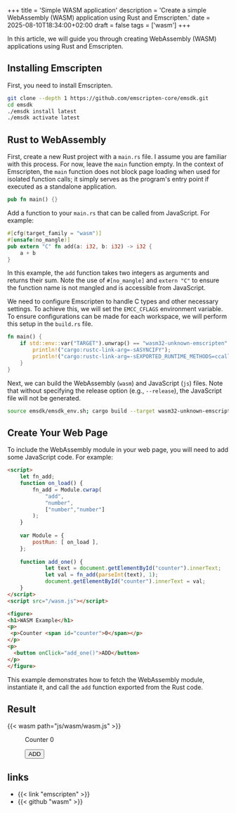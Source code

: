 +++
title = 'Simple WASM application'
description = 'Create a simple WebAssembly (WASM) application using Rust and Emscripten.'
date = 2025-08-10T18:34:00+02:00
draft = false
tags = ['wasm']
+++

In this article, we will guide you through creating WebAssembly (WASM)
applications using Rust and Emscripten.

## Installing Emscripten

First, you need to install Emscripten.
 
```bash 
git clone --depth 1 https://github.com/emscripten-core/emsdk.git 
cd emsdk
./emsdk install latest 
./emsdk activate latest 
```

## Rust to WebAssembly

First, create a new Rust project with a `main.rs` file. I assume you are
familiar with this process. For now, leave the `main` function empty. In the
context of Emscripten, the `main` function does not block page loading when
used for isolated function calls; it simply serves as the program's entry point
if executed as a standalone application.

```rust
pub fn main() {} 
```

Add a function to your `main.rs` that can be called from JavaScript. For
example:

```rust
#[cfg(target_family = "wasm")] 
#[unsafe(no_mangle)]
pub extern "C" fn add(a: i32, b: i32) -> i32 { 
    a + b 
} 
```

In this example, the `add` function takes two integers as arguments and returns
their sum. Note the use of `#[no_mangle]` and `extern "C"` to ensure the
function name is not mangled and is accessible from JavaScript.

We need to configure Emscripten to handle C types and other necessary settings.
To achieve this, we will set the `EMCC_CFLAGS` environment variable. To ensure
configurations can be made for each workspace, we will perform this setup in
the `build.rs` file.

```rust
fn main() { 
    if std::env::var("TARGET").unwrap() == "wasm32-unknown-emscripten" { 
        println!("cargo:rustc-link-arg=-sASYNCIFY"); 
        println!("cargo:rustc-link-arg=-sEXPORTED_RUNTIME_METHODS=ccall,cwrap"); 
    } 
} 
```

Next, we can build the WebAssembly (`wasm`) and JavaScript (`js`) files. Note
that without specifying the release option (e.g., `--release`), the JavaScript
file will not be generated.

```bash
source emsdk/emsdk_env.sh; cargo build --target wasm32-unknown-emscripten --release 
```

## Create Your Web Page

To include the WebAssembly module in your web page, you will need to add some
JavaScript code. For example:

```html
<script> 
    let fn_add;  
    function on_load() { 
        fn_add = Module.cwrap( 
            "add", 
            "number",
            ["number","number"] 
        ); 
    } 
 
    var Module = { 
        postRun: [ on_load ], 
    }; 
 
    function add_one() { 
            let text = document.getElementById("counter").innerText; 
            let val = fn_add(parseInt(text), 1);
            document.getElementById("counter").innerText = val; 
    } 
</script> 
<script src="/wasm.js"></script> 

<figure> 
<h1>WASM Example</h1> 
<p> 
 <p>Counter <span id="counter">0</span></p> 
</p> 
<p> 
  <button onClick="add_one()">ADD</button> 
</p> 
</figure> 
```

This example demonstrates how to fetch the WebAssembly module, instantiate it,
and call the `add` function exported from the Rust code.

## Result

<script> 
    let fn_add;  
    function on_load() { 
        fn_add = Module.cwrap( 
            "add", 
            "number",
            ["number","number"] 
        ); 
    } 
 
    var Module = { 
        postRun: [ on_load ], 
    }; 
 
    function add_one() { 
            let text = document.getElementById("counter").innerText; 
            let val = fn_add(parseInt(text), 1);
            document.getElementById("counter").innerText = val; 
    } 
</script> 
{{< wasm path="js/wasm/wasm.js" >}}

<figure> 
<p> 
 <p>Counter <span id="counter">0</span></p> 
 <button onClick="add_one()">ADD</button> 
</p> 
</figure> 

## links

- {{< link "emscripten" >}}
- {{< github "wasm" >}}

